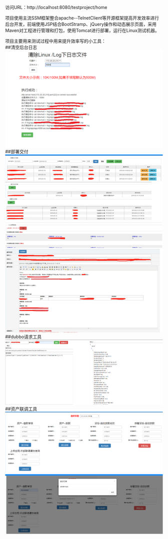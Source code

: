 访问URL：http://localhost:8080/testproject/home

项目使用主流SSM框架整合apache--TelnetClient等开源框架提高开发效率进行后台开发，前端使用JSP结合BootStramp、jQuery操作和动态展示页面，采用Maven对工程进行管理和打包，使用Tomcat进行部署，运行在Linux测试机器。

项目主要用来测试过程中用来提升效率写的小工具：<br>
##清空后台日志<br>
![image](https://github.com/luozhuwang/testproject/blob/master/src/main/webapp/image/clean.jpg)
##部署交付<br>
![image](https://github.com/luozhuwang/testproject/blob/master/src/main/webapp/image/list.jpg)
![image](https://github.com/luozhuwang/testproject/blob/master/src/main/webapp/image/record.jpg)
![image](https://github.com/luozhuwang/testproject/blob/master/src/main/webapp/image/mail.jpg)
##dubbo请求工具<br>
![image](https://github.com/luozhuwang/testproject/blob/master/src/main/webapp/image/dubbo.jpg)
##资产联调工具<br>
![image](https://github.com/luozhuwang/testproject/blob/master/src/main/webapp/image/liantiao.jpg)
![image](https://github.com/luozhuwang/testproject/blob/master/src/main/webapp/image/liantiao-fangkuan.jpg)
